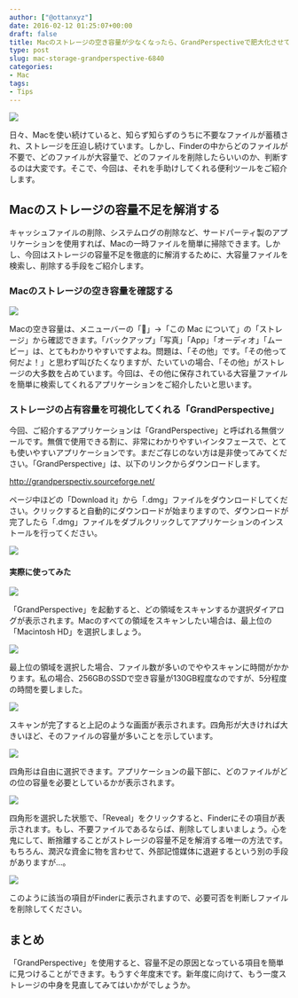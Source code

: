 ```yaml
---
author: ["@ottanxyz"]
date: 2016-02-12 01:25:07+00:00
draft: false
title: Macのストレージの空き容量が少なくなったら、GrandPerspectiveで肥大化させている項目を特定しよう！
type: post
slug: mac-storage-grandperspective-6840
categories:
- Mac
tags:
- Tips
---
```


![](/uploads/2016/02/160209-56b985461b4a3.jpg)






日々、Macを使い続けていると、知らず知らずのうちに不要なファイルが蓄積され、ストレージを圧迫し続けています。しかし、Finderの中からどのファイルが不要で、どのファイルが大容量で、どのファイルを削除したらいいのか、判断するのは大変です。そこで、今回は、それを手助けしてくれる便利ツールをご紹介します。





## Macのストレージの容量不足を解消する





キャッシュファイルの削除、システムログの削除など、サードパーティ製のアプリケーションを使用すれば、Macの一時ファイルを簡単に掃除できます。しかし、今回はストレージの容量不足を徹底的に解消するために、大容量ファイルを検索し、削除する手段をご紹介します。





### Macのストレージの空き容量を確認する





![](/uploads/2016/02/160209-56b98549648b0.png)






Macの空き容量は、メニューバーの「」→「この Mac について」の「ストレージ」から確認できます。「バックアップ」「写真」「App」「オーディオ」「ムービー」は、とてもわかりやすいですよね。問題は、「その他」です。「その他って何だよ！」と思わず叫びたくなりますが、たいていの場合、「その他」がストレージの大多数を占めています。今回は、その他に保存されている大容量ファイルを簡単に検索してくれるアプリケーションをご紹介したいと思います。





### ストレージの占有容量を可視化してくれる「GrandPerspective」





今回、ご紹介するアプリケーションは「GrandPerspective」と呼ばれる無償ツールです。無償で使用できる割に、非常にわかりやすいインタフェースで、とても使いやすいアプリケーションです。まだご存じのない方は是非使ってみてください。「GrandPerspective」は、以下のリンクからダウンロードします。



http://grandperspectiv.sourceforge.net/



ページ中ほどの「Download it」から「.dmg」ファイルをダウンロードしてください。クリックすると自動的にダウンロードが始まりますので、ダウンロードが完了したら「.dmg」ファイルをダブルクリックしてアプリケーションのインストールを行ってください。





![](/uploads/2016/02/160212-56bd3472dcde4-1.png)






#### 実際に使ってみた





![](/uploads/2016/02/160209-56b985476f08c.png)






「GrandPerspective」を起動すると、どの領域をスキャンするか選択ダイアログが表示されます。Macのすべての領域をスキャンしたい場合は、最上位の「Macintosh HD」を選択しましょう。





![](/uploads/2016/02/160209-56b9854abc312.png)






最上位の領域を選択した場合、ファイル数が多いのでややスキャンに時間がかかります。私の場合、256GBのSSDで空き容量が130GB程度なのですが、5分程度の時間を要しました。





![](/uploads/2016/02/160209-56b9854c5df58.png)






スキャンが完了すると上記のような画面が表示されます。四角形が大きければ大きいほど、そのファイルの容量が多いことを示しています。





![](/uploads/2016/02/160209-56b9854e39d4e.png)






四角形は自由に選択できます。アプリケーションの最下部に、どのファイルがどの位の容量を必要としているかが表示されます。





![](/uploads/2016/02/160209-56b9855015f2e.png)






四角形を選択した状態で、「Reveal」をクリックすると、Finderにその項目が表示されます。もし、不要ファイルであるならば、削除してしまいましょう。心を鬼にして、断捨離することがストレージの容量不足を解消する唯一の方法です。もちろん、潤沢な資金に物を言わせて、外部記憶媒体に退避するという別の手段がありますが…。





![](/uploads/2016/02/160209-56b98551c57e3.png)






このように該当の項目がFinderに表示されますので、必要可否を判断しファイルを削除してください。





## まとめ





「GrandPerspective」を使用すると、容量不足の原因となっている項目を簡単に見つけることができます。もうすぐ年度末です。新年度に向けて、もう一度ストレージの中身を見直してみてはいかがでしょうか。
